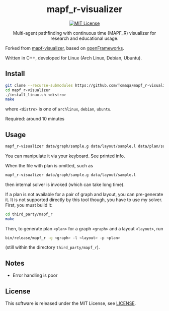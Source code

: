 <div align="center">

# mapf_r-visualizer

[![MIT License](http://img.shields.io/badge/license-MIT-blue.svg?style=flat)](LICENSE.md)

Multi-agent pathfinding with continuous time (MAPF_R) visualizer
for research and educational usage.

</div>

Forked from [mapf-visualizer](https://github.com/Kei18/mapf-visualizer),
based on [openFrameworks](https://openframeworks.cc/).

Written in C++, developed for Linux (Arch Linux, Debian, Ubuntu).

<!-- ## Demo

![room-32-32-4](./assets/demo_room.gif)

![tunnel, planning with four agents](./assets/demo_tunnel.gif)

![ost003d, planning with 1000 agents](./assets/demo_ost003d.gif) -->

## Install

```sh
git clone --recurse-submodules https://github.com/Tomaqa/mapf_r-visualizer.git
cd mapf_r-visualizer
./install_linux.sh <distro>
make
```
where `<distro>` is one of `archlinux`, `debian`, `ubuntu`.

Required: around 10 minutes

## Usage

```sh
mapf_r-visualizer data/graph/sample.g data/layout/sample.l data/plan/sample.p
```

You can manipulate it via your keyboard. See printed info.

When the file with plan is omitted, such as
```sh
mapf_r-visualizer data/graph/sample.g data/layout/sample.l
```
then internal solver is invoked (which can take long time).


If a plan is not available for a pair of graph and layout,
you can pre-generate it.
It is not supported directly by this tool though,
you have to use my solver.
First, you must build it:
```sh
cd third_party/mapf_r
make
```
Then, to generate plan `<plan>` for a graph `<graph>` and a layout `<layout>`,
run
```sh
bin/release/mapf_r -g <graph> -l <layout> -p <plan>
```
(still within the directory `third_party/mapf_r`).

<!-- ## Input format of planning result

e.g.,
```txt
0:(5,16),(21,29),[...]
1:(5,17),(21,28),[...]
[...]
```

`(x, y)` denotes location.
`(0, 0)` is the left-top point.
`(x, 0)` is the location at `x`-th column and 1st row. -->

## Notes

- Error handling is poor
<!-- - The grid maps in `assets/` are from [MAPF benchmarks](https://movingai.com/benchmarks/mapf.html) -->

## License

This software is released under the MIT License, see [LICENSE](LICENSE.md).

<!-- ## Author

[Keisuke Okumura](https://kei18.github.io) is a Ph.D. student at Tokyo Institute of Technology, interested in controlling multiple moving agents. -->
